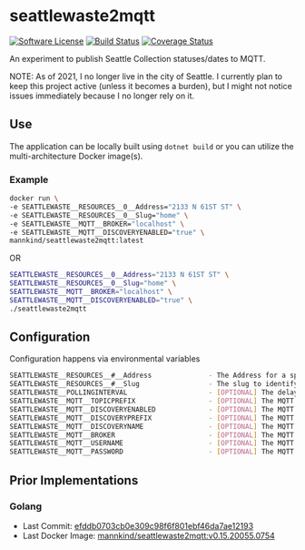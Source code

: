 # seattlewaste2mqtt

[![Software
License](https://img.shields.io/badge/License-MIT-orange.svg?style=flat-square)](https://github.com/mannkind/seattlewaste2mqtt/blob/main/LICENSE.md)
[![Build Status](https://github.com/mannkind/seattlewaste2mqtt/workflows/Main%20Workflow/badge.svg)](https://github.com/mannkind/seattlewaste2mqtt/actions)
[![Coverage Status](https://img.shields.io/codecov/c/github/mannkind/seattlewaste2mqtt/main.svg)](http://codecov.io/github/mannkind/seattlewaste2mqtt?branch=main)

An experiment to publish Seattle Collection statuses/dates to MQTT.

NOTE: As of 2021, I no longer live in the city of Seattle. I currently plan to keep this project active (unless it becomes a burden), but I might not notice issues immediately because I no longer rely on it.

## Use

The application can be locally built using `dotnet build` or you can utilize the multi-architecture Docker image(s).

### Example

```bash
docker run \
-e SEATTLEWASTE__RESOURCES__0__Address="2133 N 61ST ST" \
-e SEATTLEWASTE__RESOURCES__0__Slug="home" \
-e SEATTLEWASTE__MQTT__BROKER="localhost" \
-e SEATTLEWASTE__MQTT__DISCOVERYENABLED="true" \
mannkind/seattlewaste2mqtt:latest
```

OR

```bash
SEATTLEWASTE__RESOURCES__0__Address="2133 N 61ST ST" \
SEATTLEWASTE__RESOURCES__0__Slug="home" \
SEATTLEWASTE__MQTT__BROKER="localhost" \
SEATTLEWASTE__MQTT__DISCOVERYENABLED="true" \
./seattlewaste2mqtt 
```


## Configuration

Configuration happens via environmental variables

```bash
SEATTLEWASTE__RESOURCES__#__Address              - The Address for a specific collection
SEATTLEWASTE__RESOURCES__#__Slug                 - The slug to identify the specific address
SEATTLEWASTE__POLLINGINTERVAL                    - [OPTIONAL] The delay between collection lookups, defaults to "0.08:03:31"
SEATTLEWASTE__MQTT__TOPICPREFIX                  - [OPTIONAL] The MQTT topic on which to publish the collection lookup results, defaults to "home/seattle_waste"
SEATTLEWASTE__MQTT__DISCOVERYENABLED             - [OPTIONAL] The MQTT discovery flag for Home Assistant, defaults to false
SEATTLEWASTE__MQTT__DISCOVERYPREFIX              - [OPTIONAL] The MQTT discovery prefix for Home Assistant, defaults to "homeassistant"
SEATTLEWASTE__MQTT__DISCOVERYNAME                - [OPTIONAL] The MQTT discovery name for Home Assistant, defaults to "seattle_waste"
SEATTLEWASTE__MQTT__BROKER                       - [OPTIONAL] The MQTT broker, defaults to "test.mosquitto.org"
SEATTLEWASTE__MQTT__USERNAME                     - [OPTIONAL] The MQTT username, default to ""
SEATTLEWASTE__MQTT__PASSWORD                     - [OPTIONAL] The MQTT password, default to ""
```

## Prior Implementations

### Golang
* Last Commit: [efddb0703cb0e309c98f6f801ebf46da7ae12193](https://github.com/mannkind/seattlewaste2mqtt/commit/efddb0703cb0e309c98f6f801ebf46da7ae12193)
* Last Docker Image: [mannkind/seattlewaste2mqtt:v0.15.20055.0754](https://hub.docker.com/layers/mannkind/seattlewaste2mqtt/v0.15.20055.0754/images/sha256-6ad7368c88c46326e2ef755053885c113e35981081de38077ff73cf4d4ec08d4?context=explore)
